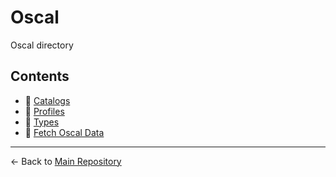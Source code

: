 # Oscal

Oscal directory

## Contents

- 📁 [Catalogs](./catalogs/)
- 📁 [Profiles](./profiles/)
- 📁 [Types](./types/)
- 📄 [Fetch Oscal Data](./fetch-oscal-data.sh)

---

← Back to [Main Repository](../../../docs/standards/UNIFIED_STANDARDS.md)
